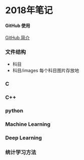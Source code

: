 # 2018年笔记

#### GitHub 使用

<a href="./GitHub_guide.pdf">GitHub 简介</a>

### 文件结构

- 科目
- 科目/images 每个科目图片存放地

### C

### C++

### python

### Machine Learning

### Deep Learning

### 统计学习方法

